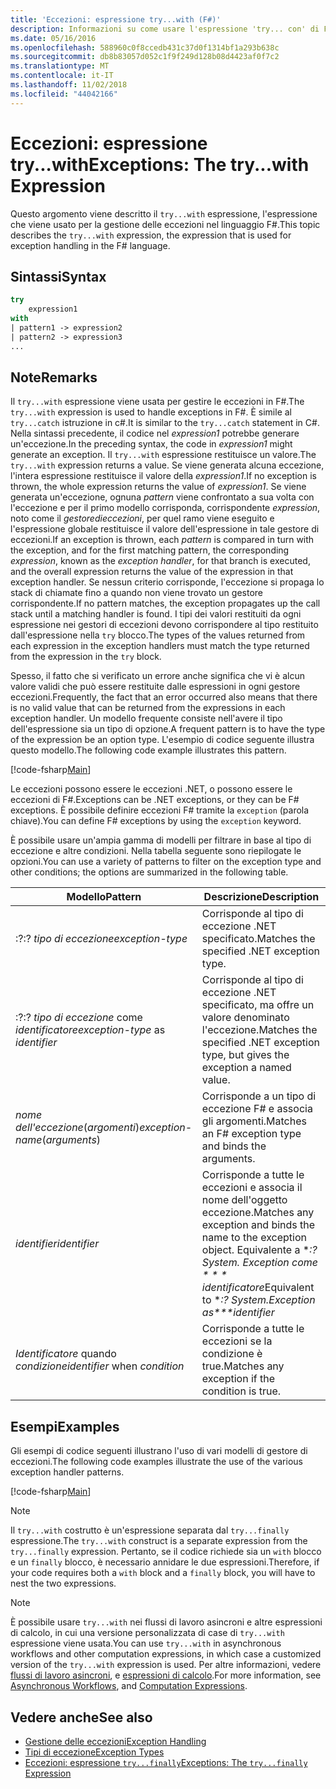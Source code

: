 ```yaml
---
title: 'Eccezioni: espressione try...with (F#)'
description: Informazioni su come usare l'espressione 'try... con' di F# per la gestione delle eccezioni.
ms.date: 05/16/2016
ms.openlocfilehash: 588960c0f8ccedb431c37d0f1314bf1a293b638c
ms.sourcegitcommit: db8b83057d052c1f9f249d128b08d4423af0f7c2
ms.translationtype: MT
ms.contentlocale: it-IT
ms.lasthandoff: 11/02/2018
ms.locfileid: "44042166"
---
```

# <a name="exceptions-the-trywith-expression"></a><span data-ttu-id="20b13-103">Eccezioni: espressione try...with</span><span class="sxs-lookup"><span data-stu-id="20b13-103">Exceptions: The try...with Expression</span></span>

<span data-ttu-id="20b13-104">Questo argomento viene descritto il `try...with` espressione, l'espressione che viene usato per la gestione delle eccezioni nel linguaggio F#.</span><span class="sxs-lookup"><span data-stu-id="20b13-104">This topic describes the `try...with` expression, the expression that is used for exception handling in the F# language.</span></span>

## <a name="syntax"></a><span data-ttu-id="20b13-105">Sintassi</span><span class="sxs-lookup"><span data-stu-id="20b13-105">Syntax</span></span>

```fsharp
try
    expression1
with
| pattern1 -> expression2
| pattern2 -> expression3
...
```

## <a name="remarks"></a><span data-ttu-id="20b13-106">Note</span><span class="sxs-lookup"><span data-stu-id="20b13-106">Remarks</span></span>

<span data-ttu-id="20b13-107">Il `try...with` espressione viene usata per gestire le eccezioni in F#.</span><span class="sxs-lookup"><span data-stu-id="20b13-107">The `try...with` expression is used to handle exceptions in F#.</span></span> <span data-ttu-id="20b13-108">È simile al `try...catch` istruzione in c#.</span><span class="sxs-lookup"><span data-stu-id="20b13-108">It is similar to the `try...catch` statement in C#.</span></span> <span data-ttu-id="20b13-109">Nella sintassi precedente, il codice nel *expression1* potrebbe generare un'eccezione.</span><span class="sxs-lookup"><span data-stu-id="20b13-109">In the preceding syntax, the code in *expression1* might generate an exception.</span></span> <span data-ttu-id="20b13-110">Il `try...with` espressione restituisce un valore.</span><span class="sxs-lookup"><span data-stu-id="20b13-110">The `try...with` expression returns a value.</span></span> <span data-ttu-id="20b13-111">Se viene generata alcuna eccezione, l'intera espressione restituisce il valore della *expression1*.</span><span class="sxs-lookup"><span data-stu-id="20b13-111">If no exception is thrown, the whole expression returns the value of *expression1*.</span></span> <span data-ttu-id="20b13-112">Se viene generata un'eccezione, ognuna *pattern* viene confrontato a sua volta con l'eccezione e per il primo modello corrisponda, corrispondente *expression*, noto come il *gestoredieccezioni*, per quel ramo viene eseguito e l'espressione globale restituisce il valore dell'espressione in tale gestore di eccezioni.</span><span class="sxs-lookup"><span data-stu-id="20b13-112">If an exception is thrown, each *pattern* is compared in turn with the exception, and for the first matching pattern, the corresponding *expression*, known as the *exception handler*, for that branch is executed, and the overall expression returns the value of the expression in that exception handler.</span></span> <span data-ttu-id="20b13-113">Se nessun criterio corrisponde, l'eccezione si propaga lo stack di chiamate fino a quando non viene trovato un gestore corrispondente.</span><span class="sxs-lookup"><span data-stu-id="20b13-113">If no pattern matches, the exception propagates up the call stack until a matching handler is found.</span></span> <span data-ttu-id="20b13-114">I tipi dei valori restituiti da ogni espressione nei gestori di eccezioni devono corrispondere al tipo restituito dall'espressione nella `try` blocco.</span><span class="sxs-lookup"><span data-stu-id="20b13-114">The types of the values returned from each expression in the exception handlers must match the type returned from the expression in the `try` block.</span></span>

<span data-ttu-id="20b13-115">Spesso, il fatto che si verificato un errore anche significa che vi è alcun valore validi che può essere restituite dalle espressioni in ogni gestore eccezioni.</span><span class="sxs-lookup"><span data-stu-id="20b13-115">Frequently, the fact that an error occurred also means that there is no valid value that can be returned from the expressions in each exception handler.</span></span> <span data-ttu-id="20b13-116">Un modello frequente consiste nell'avere il tipo dell'espressione sia un tipo di opzione.</span><span class="sxs-lookup"><span data-stu-id="20b13-116">A frequent pattern is to have the type of the expression be an option type.</span></span> <span data-ttu-id="20b13-117">L'esempio di codice seguente illustra questo modello.</span><span class="sxs-lookup"><span data-stu-id="20b13-117">The following code example illustrates this pattern.</span></span>

[!code-fsharp[Main](../../../../samples/snippets/fsharp/lang-ref-2/snippet5601.fs)]

<span data-ttu-id="20b13-118">Le eccezioni possono essere le eccezioni .NET, o possono essere le eccezioni di F#.</span><span class="sxs-lookup"><span data-stu-id="20b13-118">Exceptions can be .NET exceptions, or they can be F# exceptions.</span></span> <span data-ttu-id="20b13-119">È possibile definire eccezioni F# tramite la `exception` (parola chiave).</span><span class="sxs-lookup"><span data-stu-id="20b13-119">You can define F# exceptions by using the `exception` keyword.</span></span>

<span data-ttu-id="20b13-120">È possibile usare un'ampia gamma di modelli per filtrare in base al tipo di eccezione e altre condizioni. Nella tabella seguente sono riepilogate le opzioni.</span><span class="sxs-lookup"><span data-stu-id="20b13-120">You can use a variety of patterns to filter on the exception type and other conditions; the options are summarized in the following table.</span></span>

|<span data-ttu-id="20b13-121">Modello</span><span class="sxs-lookup"><span data-stu-id="20b13-121">Pattern</span></span>|<span data-ttu-id="20b13-122">Descrizione</span><span class="sxs-lookup"><span data-stu-id="20b13-122">Description</span></span>|
|-------|-----------|
|<span data-ttu-id="20b13-123">:?</span><span class="sxs-lookup"><span data-stu-id="20b13-123">:?</span></span> <span data-ttu-id="20b13-124">*tipo di eccezione*</span><span class="sxs-lookup"><span data-stu-id="20b13-124">*exception-type*</span></span>|<span data-ttu-id="20b13-125">Corrisponde al tipo di eccezione .NET specificato.</span><span class="sxs-lookup"><span data-stu-id="20b13-125">Matches the specified .NET exception type.</span></span>|
|<span data-ttu-id="20b13-126">:?</span><span class="sxs-lookup"><span data-stu-id="20b13-126">:?</span></span> <span data-ttu-id="20b13-127">*tipo di eccezione* come *identificatore*</span><span class="sxs-lookup"><span data-stu-id="20b13-127">*exception-type* as *identifier*</span></span>|<span data-ttu-id="20b13-128">Corrisponde al tipo di eccezione .NET specificato, ma offre un valore denominato l'eccezione.</span><span class="sxs-lookup"><span data-stu-id="20b13-128">Matches the specified .NET exception type, but gives the exception a named value.</span></span>|
|<span data-ttu-id="20b13-129">*nome dell'eccezione*(*argomenti*)</span><span class="sxs-lookup"><span data-stu-id="20b13-129">*exception-name*(*arguments*)</span></span>|<span data-ttu-id="20b13-130">Corrisponde a un tipo di eccezione F# e associa gli argomenti.</span><span class="sxs-lookup"><span data-stu-id="20b13-130">Matches an F# exception type and binds the arguments.</span></span>|
|<span data-ttu-id="20b13-131">*identifier*</span><span class="sxs-lookup"><span data-stu-id="20b13-131">*identifier*</span></span>|<span data-ttu-id="20b13-132">Corrisponde a tutte le eccezioni e associa il nome dell'oggetto eccezione.</span><span class="sxs-lookup"><span data-stu-id="20b13-132">Matches any exception and binds the name to the exception object.</span></span> <span data-ttu-id="20b13-133">Equivalente a \**:? System. Exception come \* \* \* identificatore*</span><span class="sxs-lookup"><span data-stu-id="20b13-133">Equivalent to \**:? System.Exception as\*\*\*identifier*</span></span>|
|<span data-ttu-id="20b13-134">*Identificatore* quando *condizione*</span><span class="sxs-lookup"><span data-stu-id="20b13-134">*identifier* when *condition*</span></span>|<span data-ttu-id="20b13-135">Corrisponde a tutte le eccezioni se la condizione è true.</span><span class="sxs-lookup"><span data-stu-id="20b13-135">Matches any exception if the condition is true.</span></span>|

## <a name="examples"></a><span data-ttu-id="20b13-136">Esempi</span><span class="sxs-lookup"><span data-stu-id="20b13-136">Examples</span></span>

<span data-ttu-id="20b13-137">Gli esempi di codice seguenti illustrano l'uso di vari modelli di gestore di eccezioni.</span><span class="sxs-lookup"><span data-stu-id="20b13-137">The following code examples illustrate the use of the various exception handler patterns.</span></span>

[!code-fsharp[Main](../../../../samples/snippets/fsharp/lang-ref-2/snippet5602.fs)]

>[!NOTE]
<span data-ttu-id="20b13-138">Il `try...with` costrutto è un'espressione separata dal `try...finally` espressione.</span><span class="sxs-lookup"><span data-stu-id="20b13-138">The `try...with` construct is a separate expression from the `try...finally` expression.</span></span> <span data-ttu-id="20b13-139">Pertanto, se il codice richiede sia un `with` blocco e un `finally` blocco, è necessario annidare le due espressioni.</span><span class="sxs-lookup"><span data-stu-id="20b13-139">Therefore, if your code requires both a `with` block and a `finally` block, you will have to nest the two expressions.</span></span>

>[!NOTE]
<span data-ttu-id="20b13-140">È possibile usare `try...with` nei flussi di lavoro asincroni e altre espressioni di calcolo, in cui una versione personalizzata di case di `try...with` espressione viene usata.</span><span class="sxs-lookup"><span data-stu-id="20b13-140">You can use `try...with` in asynchronous workflows and other computation expressions, in which case a customized version of the `try...with` expression is used.</span></span> <span data-ttu-id="20b13-141">Per altre informazioni, vedere [flussi di lavoro asincroni](../asynchronous-workflows.md), e [espressioni di calcolo](../computation-expressions.md).</span><span class="sxs-lookup"><span data-stu-id="20b13-141">For more information, see [Asynchronous Workflows](../asynchronous-workflows.md), and [Computation Expressions](../computation-expressions.md).</span></span>

## <a name="see-also"></a><span data-ttu-id="20b13-142">Vedere anche</span><span class="sxs-lookup"><span data-stu-id="20b13-142">See also</span></span>

- [<span data-ttu-id="20b13-143">Gestione delle eccezioni</span><span class="sxs-lookup"><span data-stu-id="20b13-143">Exception Handling</span></span>](index.md)
- [<span data-ttu-id="20b13-144">Tipi di eccezione</span><span class="sxs-lookup"><span data-stu-id="20b13-144">Exception Types</span></span>](exception-types.md)
- [<span data-ttu-id="20b13-145">Eccezioni: espressione `try...finally`</span><span class="sxs-lookup"><span data-stu-id="20b13-145">Exceptions: The `try...finally` Expression</span></span>](the-try-finally-expression.md)
